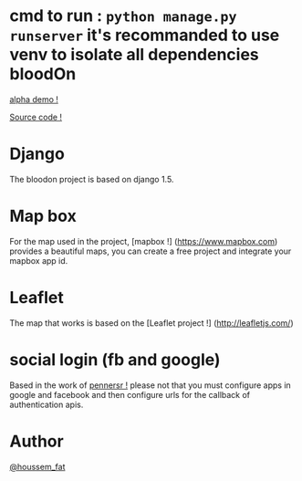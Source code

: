 cmd to run : `python manage.py runserver`
it's recommanded to use venv to isolate all dependencies
bloodOn
=======

[alpha demo !](http://bloodon.pythonanywhere.com/)

[Source code !](https://github.com/houssemFat/bloodOn)


**Django**
=======

The bloodon project is based on django 1.5.


**Map box**
=======

For the map used in the project, [mapbox !] (https://www.mapbox.com) provides a beautiful maps, you can create a free project and integrate your mapbox app id.


**Leaflet**
=======

The map that works is based on the [Leaflet project !] (http://leafletjs.com/)




**social login (fb and google)**
=======
Based in the work of [pennersr !](https://github.com/pennersr/django-allauth)
please not that you must configure apps in google and facebook and then configure urls for the callback of authentication apis.


**Author**
=======
[@houssem_fat](https://twitter.com/houssem_fat)
